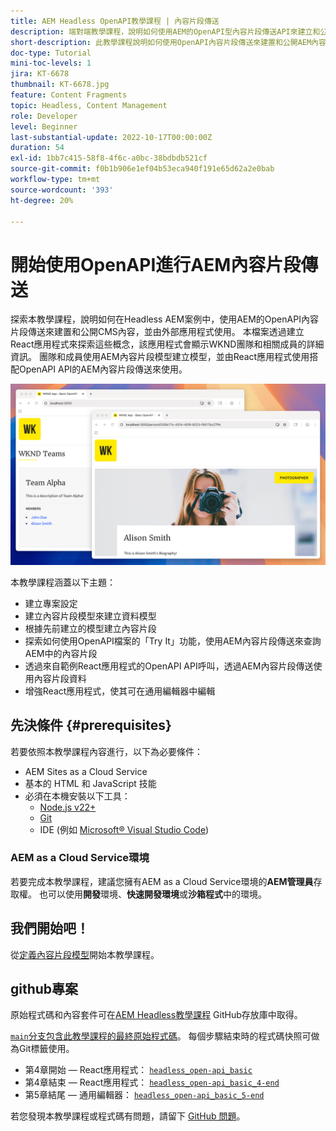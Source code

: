 ```yaml
---
title: AEM Headless OpenAPI教學課程 | 內容片段傳送
description: 端對端教學課程，說明如何使用AEM的OpenAPI型內容片段傳送API來建立和公開內容。
short-description: 此教學課程說明如何使用OpenAPI內容片段傳送來建置和公開AEM內容，以及在Headless CMS案例的外部應用程式中使用這些內容。
doc-type: Tutorial
mini-toc-levels: 1
jira: KT-6678
thumbnail: KT-6678.jpg
feature: Content Fragments
topic: Headless, Content Management
role: Developer
level: Beginner
last-substantial-update: 2022-10-17T00:00:00Z
duration: 54
exl-id: 1bb7c415-58f8-4f6c-a0bc-38bdbdb521cf
source-git-commit: f0b1b906e1ef04b53eca940f191e65d62a2e0bab
workflow-type: tm+mt
source-wordcount: '393'
ht-degree: 20%

---
```


# 開始使用OpenAPI進行AEM內容片段傳送

探索本教學課程，說明如何在Headless AEM案例中，使用AEM的OpenAPI內容片段傳送來建置和公開CMS內容，並由外部應用程式使用。 本檔案透過建立React應用程式來探索這些概念，該應用程式會顯示WKND團隊和相關成員的詳細資訊。 團隊和成員使用AEM內容片段模型建立模型，並由React應用程式使用搭配OpenAPI API的AEM內容片段傳送來使用。

![WKND Teams應用程式](./assets/overview/main.png)

本教學課程涵蓋以下主題：

* 建立專案設定
* 建立內容片段模型來建立資料模型
* 根據先前建立的模型建立內容片段
* 探索如何使用OpenAPI檔案的「Try It」功能，使用AEM內容片段傳送來查詢AEM中的內容片段
* 透過來自範例React應用程式的OpenAPI API呼叫，透過AEM內容片段傳送使用內容片段資料
* 增強React應用程式，使其可在通用編輯器中編輯

## 先決條件 {#prerequisites}

若要依照本教學課程內容進行，以下為必要條件：

* AEM Sites as a Cloud Service 
* 基本的 HTML 和 JavaScript 技能
* 必須在本機安裝以下工具：
   * [Node.js v22+](https://nodejs.org/)
   * [Git](https://git-scm.com/)
   * IDE (例如 [Microsoft® Visual Studio Code](https://code.visualstudio.com/))

### AEM as a Cloud Service環境

若要完成本教學課程，建議您擁有AEM as a Cloud Service環境的&#x200B;**AEM管理員**&#x200B;存取權。 也可以使用&#x200B;**開發**&#x200B;環境、**快速開發環境**&#x200B;或&#x200B;**沙箱程式**&#x200B;中的環境。

## 我們開始吧！

從[定義內容片段模型](1-content-fragment-models.md)開始本教學課程。

## github專案

原始程式碼和內容套件可在[AEM Headless教學課程](https://github.com/adobe/aem-tutorials) GitHub存放庫中取得。

[`main`分支包含此教學課程的最終原始程式碼](https://github.com/adobe/aem-tutorials/tree/main/headless/open-api/basic)。
每個步驟結束時的程式碼快照可做為Git標籤使用。

* 第4章開始 — React應用程式： [`headless_open-api_basic`](https://github.com/adobe/aem-tutorials/tree/headless_open-api_basic//headless/open-api/basic)
* 第4章結束 — React應用程式： [`headless_open-api_basic_4-end`](https://github.com/adobe/aem-tutorials/tree/headless_open-api_basic_4-end//headless/open-api/basic)
* 第5章結尾 — 通用編輯器： [`headless_open-api_basic_5-end`](https://github.com/adobe/aem-tutorials/tree/headless_open-api_basic_5-end//headless/open-api/basic)

若您發現本教學課程或程式碼有問題，請留下 [GitHub 問題](https://github.com/adobe/aem-tutorials/issues)。
